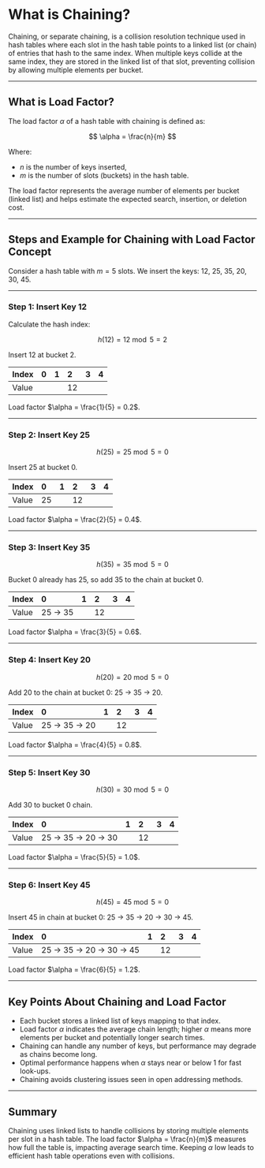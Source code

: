 # What is Chaining?

Chaining, or separate chaining, is a collision resolution technique used in hash tables where each slot in the hash table points to a linked list (or chain) of entries that hash to the same index. When multiple keys collide at the same index, they are stored in the linked list of that slot, preventing collision by allowing multiple elements per bucket.

***

## What is Load Factor?

The load factor $\alpha$ of a hash table with chaining is defined as:

$$
\alpha = \frac{n}{m}
$$

Where:

- $n$ is the number of keys inserted,
- $m$ is the number of slots (buckets) in the hash table.

The load factor represents the average number of elements per bucket (linked list) and helps estimate the expected search, insertion, or deletion cost.

***

## Steps and Example for Chaining with Load Factor Concept

Consider a hash table with $m = 5$ slots. We insert the keys: 12, 25, 35, 20, 30, 45.

***

### Step 1: Insert Key 12

Calculate the hash index:

$$
h(12) = 12 \bmod 5 = 2
$$

Insert 12 at bucket 2.


| Index | 0 | 1 | 2 | 3 | 4 |
| :-- | :-- | :-- | :-- | :-- | :-- |
| Value |  |  | 12 |  |  |

Load factor $\alpha = \frac{1}{5} = 0.2$.

***

### Step 2: Insert Key 25

$$
h(25) = 25 \bmod 5 = 0
$$

Insert 25 at bucket 0.


| Index | 0 | 1 | 2 | 3 | 4 |
| :-- | :-- | :-- | :-- | :-- | :-- |
| Value | 25 |  | 12 |  |  |

Load factor $\alpha = \frac{2}{5} = 0.4$.

***

### Step 3: Insert Key 35

$$
h(35) = 35 \bmod 5 = 0
$$

Bucket 0 already has 25, so add 35 to the chain at bucket 0.


| Index | 0 | 1 | 2 | 3 | 4 |
| :-- | :-- | :-- | :-- | :-- | :-- |
| Value | 25 → 35 |  | 12 |  |  |

Load factor $\alpha = \frac{3}{5} = 0.6$.

***

### Step 4: Insert Key 20

$$
h(20) = 20 \bmod 5 = 0
$$

Add 20 to the chain at bucket 0: 25 → 35 → 20.


| Index | 0 | 1 | 2 | 3 | 4 |
| :-- | :-- | :-- | :-- | :-- | :-- |
| Value | 25 → 35 → 20 |  | 12 |  |  |

Load factor $\alpha = \frac{4}{5} = 0.8$.

***

### Step 5: Insert Key 30

$$
h(30) = 30 \bmod 5 = 0
$$

Add 30 to bucket 0 chain.


| Index | 0 | 1 | 2 | 3 | 4 |
| :-- | :-- | :-- | :-- | :-- | :-- |
| Value | 25 → 35 → 20 → 30 |  | 12 |  |  |

Load factor $\alpha = \frac{5}{5} = 1.0$.

***

### Step 6: Insert Key 45

$$
h(45) = 45 \bmod 5 = 0
$$

Insert 45 in chain at bucket 0: 25 → 35 → 20 → 30 → 45.


| Index | 0 | 1 | 2 | 3 | 4 |
| :-- | :-- | :-- | :-- | :-- | :-- |
| Value | 25 → 35 → 20 → 30 → 45 |  | 12 |  |  |

Load factor $\alpha = \frac{6}{5} = 1.2$.

***

## Key Points About Chaining and Load Factor

- Each bucket stores a linked list of keys mapping to that index.
- Load factor $\alpha$ indicates the average chain length; higher $\alpha$ means more elements per bucket and potentially longer search times.
- Chaining can handle any number of keys, but performance may degrade as chains become long.
- Optimal performance happens when $\alpha$ stays near or below 1 for fast look-ups.
- Chaining avoids clustering issues seen in open addressing methods.

***

## Summary

Chaining uses linked lists to handle collisions by storing multiple elements per slot in a hash table. The load factor $\alpha = \frac{n}{m}$ measures how full the table is, impacting average search time. Keeping $\alpha$ low leads to efficient hash table operations even with collisions.

